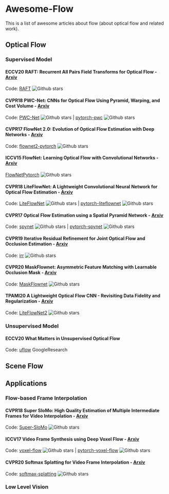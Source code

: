 # Awesome-Flow
This is a list of awesome articles about flow (about optical flow and related work).

## Optical Flow
### Supervised Model
#### ECCV20 RAFT: Recurrent All Pairs Field Transforms for Optical Flow - [Arxiv](https://arxiv.org/pdf/2003.12039.pdf)
Code: [RAFT](https://github.com/princeton-vl/RAFT) ![Github stars](https://img.shields.io/github/stars/princeton-vl/RAFT)

#### CVPR18 PWC-Net: CNNs for Optical Flow Using Pyramid, Warping, and Cost Volume - [Arxiv](https://arxiv.org/abs/1709.02371) 
Code: [PWC-Net](https://github.com/NVlabs/PWC-Net) ![Github stars](https://img.shields.io/github/stars/NVlabs/PWC-Net) | [pytorch-pwc](https://github.com/sniklaus/pytorch-pwc) ![Github stars](https://img.shields.io/github/stars/sniklaus/pytorch-pwc) 

#### CVPR17 FlowNet 2.0: Evolution of Optical Flow Estimation with Deep Networks - [Arxiv](https://arxiv.org/abs/1612.01925) 
Code: [flownet2-pytorch](https://github.com/NVIDIA/flownet2-pytorch) ![Github stars](https://img.shields.io/github/stars/NVIDIA/flownet2-pytorch)

#### ICCV15 FlowNet: Learning Optical Flow with Convolutional Networks - [Arxiv](https://arxiv.org/abs/1504.06852) 
[FlowNetPytorch](https://github.com/ClementPinard/FlowNetPytorch) ![Github stars](https://img.shields.io/github/stars/ClementPinard/FlowNetPytorch)

#### CVPR18 LiteFlowNet: A Lightweight Convolutional Neural Network for Optical Flow Estimation - [Arxiv](https://arxiv.org/abs/1805.07036)
Code: [LiteFlowNet](https://github.com/twhui/LiteFlowNet) ![Github stars](https://img.shields.io/github/stars/twhui/LiteFlowNet) | [pytorch-liteflownet](https://github.com/sniklaus/pytorch-liteflownet) ![Github stars](https://img.shields.io/github/stars/sniklaus/pytorch-liteflownet)

#### CVPR17 Optical Flow Estimation using a Spatial Pyramid Network - [Arxiv](https://arxiv.org/abs/1611.00850)
Code: [spynet](https://github.com/anuragranj/spynet) ![Github stars](https://img.shields.io/github/stars/anuragranj/spynet) | [pytorch-spynet](https://github.com/sniklaus/pytorch-spynet) ![Github stars](https://img.shields.io/github/stars/sniklaus/pytorch-spynet)

#### CVPR19 Iterative Residual Refinement for Joint Optical Flow and Occlusion Estimation - [Arxiv](https://arxiv.org/pdf/1904.05290.pdf) 
Code: [irr](https://github.com/visinf/irr) ![Github stars](https://img.shields.io/github/stars/visinf/irr)

#### CVPR20 MaskFlownet: Asymmetric Feature Matching with Learnable Occlusion Mask - [Arxiv](https://arxiv.org/abs/2003.10955) 
Code: [MaskFlownet](https://github.com/microsoft/MaskFlownet) ![Github stars](https://img.shields.io/github/stars/microsoft/MaskFlownet)

#### TPAMI20 A Lightweight Optical Flow CNN - Revisiting Data Fidelity and Regularization - [Arxiv](https://arxiv.org/abs/1903.07414) 
Code: [LiteFlowNet2](https://github.com/twhui/LiteFlowNet2) ![Github stars](https://img.shields.io/github/stars/twhui/LiteFlowNet2)

### Unsupervised Model
#### ECCV20 What Matters in Unsupervised Optical Flow
Code: [uflow](https://github.com/google-research/google-research/tree/master/uflow) GoogleResearch

## Scene Flow

## Applications
### Flow-based Frame Interpolation

#### CVPR18 Super SloMo: High Quality Estimation of Multiple Intermediate Frames for Video Interpolation - [Arxiv](https://arxiv.org/abs/1712.00080)
Code: [Super-SloMo](https://github.com/avinashpaliwal/Super-SloMo) ![Github stars](https://img.shields.io/github/stars/avinashpaliwal/Super-SloMo)

#### ICCV17 Video Frame Synthesis using Deep Voxel Flow - [Arxiv](https://arxiv.org/abs/1702.02463)
Code: [voxel-flow](https://github.com/liuziwei7/voxel-flow) ![Github stars](https://img.shields.io/github/stars/liuziwei7/voxel-flow) | [pytorch-voxel-flow](https://github.com/lxx1991/pytorch-voxel-flow) ![Github stars](https://img.shields.io/github/stars/lxx1991/pytorch-voxel-flow)

#### CVPR20 Softmax Splatting for Video Frame Interpolation - [Arxiv](https://arxiv.org/abs/2003.05534)
Code: [softmax-splatting](https://github.com/sniklaus/softmax-splatting) ![Github stars](https://img.shields.io/github/stars/sniklaus/softmax-splatting)

### Low Level Vision
